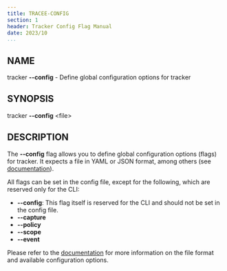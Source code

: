 ```yaml
---
title: TRACEE-CONFIG
section: 1
header: Tracker Config Flag Manual
date: 2023/10
...
```


## NAME

tracker **\-\-config** - Define global configuration options for tracker

## SYNOPSIS

tracker **\-\-config** <file\>

## DESCRIPTION

The **\-\-config** flag allows you to define global configuration options (flags) for tracker. It expects a file in YAML or JSON format, among others (see [documentation](../install/config/kubernetes.md)).

All flags can be set in the config file, except for the following, which are reserved only for the CLI:

- **\-\-config**: This flag itself is reserved for the CLI and should not be set in the config file.
- **\-\-capture**
- **\-\-policy**
- **\-\-scope**
- **\-\-event**

Please refer to the [documentation](../install/config/kubernetes.md) for more information on the file format and available configuration options.
